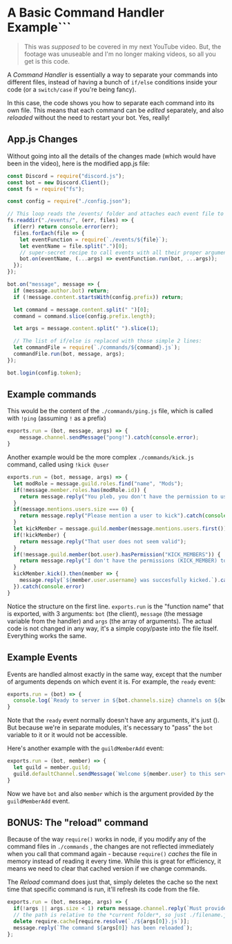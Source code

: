 # A Basic Command Handler Example```

> This was *supposed* to be covered in my next YouTube video. But, the footage was unuseable and I'm no longer making videos, so all you get is this code.

A *Command Handler* is essentially a way to separate your commands into different files, instead of having a bunch of `if/else` conditions inside your code (or a `switch/case` if you're being fancy).

In this case, the code shows you how to separate each command into its own file. This means that each command can be *edited* separately, and also *reloaded* without the need to restart your bot. Yes, really!

## App.js Changes

Without going into all the details of the changes made (which would have been in the video), here is the modified app.js file:

```js
const Discord = require("discord.js");
const bot = new Discord.Client();
const fs = require("fs");

const config = require("./config.json");

// This loop reads the /events/ folder and attaches each event file to the appropriate event.
fs.readdir("./events/", (err, files) => {
  if(err) return console.error(err);
  files.forEach(file => {
    let eventFunction = require(`./events/${file}`);
    let eventName = file.split(".")[0];
    // super-secret recipe to call events with all their proper arguments *after* the `bot` var.
    bot.on(eventName, (...args) => eventFunction.run(bot, ...args));
  });
});

bot.on("message", message => {
  if (message.author.bot) return;
  if (!message.content.startsWith(config.prefix)) return;

  let command = message.content.split(" ")[0];
  command = command.slice(config.prefix.length);

  let args = message.content.split(" ").slice(1);

  // The list of if/else is replaced with those simple 2 lines:
  let commandFile = require(`./commands/${command}.js`);
  commandFile.run(bot, message, args);
});

bot.login(config.token);
```

## Example commands

This would be the content of the `./commands/ping.js` file, which is called with `!ping` (assuming `!` as a prefix)

```js
exports.run = (bot, message, args) => {
    message.channel.sendMessage("pong!").catch(console.error);
}
```

Another example would be the more complex `./commands/kick.js` command, called using `!kick @user`

```js
exports.run = (bot, message, args) => {
  let modRole = message.guild.roles.find("name", "Mods");
  if(!message.member.roles.has(modRole.id)) {
    return message.reply("You pleb, you don't have the permission to use this command.").catch(console.error);
  }
  if(message.mentions.users.size === 0) {
    return message.reply("Please mention a user to kick").catch(console.error);
  }
  let kickMember = message.guild.member(message.mentions.users.first());
  if(!kickMember) {
    return message.reply("That user does not seem valid");
  }
  if(!message.guild.member(bot.user).hasPermission("KICK_MEMBERS")) {
    return message.reply("I don't have the permissions (KICK_MEMBER) to do this.").catch(console.error);
  }
  kickMember.kick().then(member => {
    message.reply(`${member.user.username} was succesfully kicked.`).catch(console.error);
  }).catch(console.error)
}
```

Notice the structure on the first line. `exports.run` is the "function name" that is exported, with 3 arguments: `bot` (the client), `message` (the message variable from the handler) and `args` (the array of arguments). The actual code is not changed in any way, it's a simple copy/paste into the file itself. Everything works the same. 

## Example Events

Events are handled almost exactly in the same way, except that the number of arguments depends on which event it is. For example, the `ready` event: 

```js
exports.run = (bot) => {
  console.log(`Ready to server in ${bot.channels.size} channels on ${bot.guilds.size} servers, for a total of ${bot.users.size} users.`);
}
```

Note that the `ready` event normally doesn't have any arguments, it's just (). But because we're in separate modules, it's necessary to "pass" the `bot` variable to it or it would not be accessible. 

Here's another example with the `guildMemberAdd` event: 

```js
exports.run = (bot, member) => {
  let guild = member.guild;
  guild.defaultChannel.sendMessage(`Welcome ${member.user} to this server.`).catch(console.error);
}
```

Now we have `bot` and also `member` which is the argument provided *by* the `guildMemberAdd` event.

## BONUS: The "reload" command

Because of the way `require()` works in node, if you modify any of the command files in `./commands` , the changes are not reflected immediately when you call that command again - because `require()` *caches* the file in memory instead of reading it every time. While this is great for efficiency, it means we need to clear that cached version if we change commands. 

The *Reload* command does just that, simply deletes the cache so the next time that specific command is run, it'll refresh its code from the file. 

```js
exports.run = (bot, message, args) => {
  if(!args || args.size < 1) return message.channel.reply(`Must provide a command name to reload.`);
  // the path is relative to the *current folder*, so just ./filename.js
  delete require.cache[require.resolve(`./${args[0]}.js`)];
  message.reply(`The command ${args[0]} has been reloaded`);
};
```